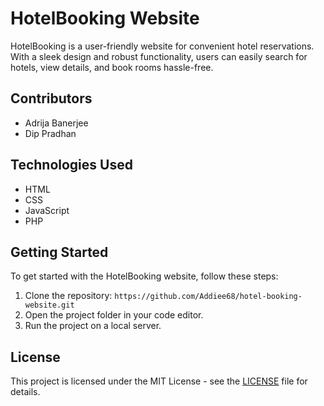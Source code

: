 # HotelBooking Website

HotelBooking is a user-friendly website for convenient hotel reservations. With a sleek design and robust functionality, users can easily search for hotels, view details, and book rooms hassle-free.

## Contributors
- Adrija Banerjee
- Dip Pradhan

## Technologies Used
- HTML
- CSS
- JavaScript
- PHP

## Getting Started
To get started with the HotelBooking website, follow these steps:

1. Clone the repository: `https://github.com/Addiee68/hotel-booking-website.git`
2. Open the project folder in your code editor.
3. Run the project on a local server.

## License
This project is licensed under the MIT License - see the [LICENSE](LICENSE) file for details.
